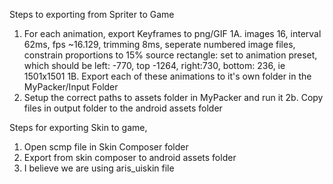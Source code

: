 Steps to exporting from Spriter to Game
1. For each animation, export Keyframes to png/GIF
1A. images 16, interval 62ms, fps ~16.129, trimming 8ms,
    seperate numbered image files, constrain proportions to 15%
    source rectangle: set to animation preset, which should be
    left: -770, top -1264, right:730, bottom: 236, ie 1501x1501
1B. Export each of these animations to it's own folder in the MyPacker/Input Folder
2. Setup the correct paths to assets folder in MyPacker and run it
2b. Copy files in output folder to the android assets folder


Steps for exporting Skin to game, 
1. Open scmp file in Skin Composer folder
2. Export from skin composer to android assets folder
3. I believe we are using aris_uiskin file

